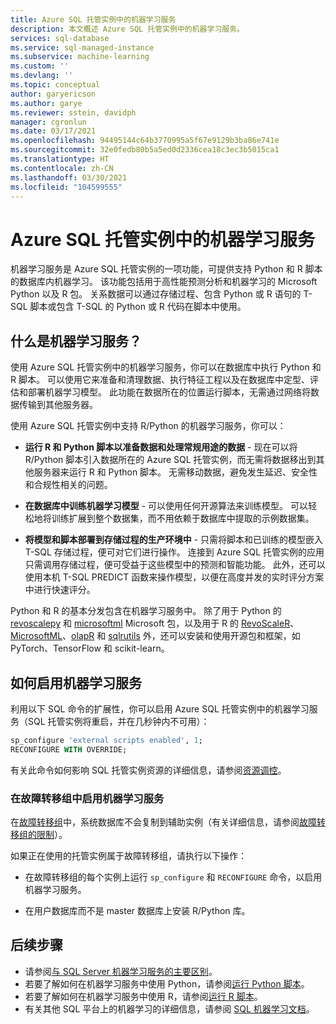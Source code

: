```yaml
---
title: Azure SQL 托管实例中的机器学习服务
description: 本文概述 Azure SQL 托管实例中的机器学习服务。
services: sql-database
ms.service: sql-managed-instance
ms.subservice: machine-learning
ms.custom: ''
ms.devlang: ''
ms.topic: conceptual
author: garyericson
ms.author: garye
ms.reviewer: sstein, davidph
manager: cgronlun
ms.date: 03/17/2021
ms.openlocfilehash: 94495144c64b3770995a5f67e9129b3ba86e741e
ms.sourcegitcommit: 32e0fedb80b5a5ed0d2336cea18c3ec3b5015ca1
ms.translationtype: HT
ms.contentlocale: zh-CN
ms.lasthandoff: 03/30/2021
ms.locfileid: "104599555"
---
```

# <a name="machine-learning-services-in-azure-sql-managed-instance"></a>Azure SQL 托管实例中的机器学习服务

机器学习服务是 Azure SQL 托管实例的一项功能，可提供支持 Python 和 R 脚本的数据库内机器学习。 该功能包括用于高性能预测分析和机器学习的 Microsoft Python 以及 R 包。 关系数据可以通过存储过程、包含 Python 或 R 语句的 T-SQL 脚本或包含 T-SQL 的 Python 或 R 代码在脚本中使用。

## <a name="what-is-machine-learning-services"></a>什么是机器学习服务？

使用 Azure SQL 托管实例中的机器学习服务，你可以在数据库中执行 Python 和 R 脚本。 可以使用它来准备和清理数据、执行特征工程以及在数据库中定型、评估和部署机器学习模型。 此功能在数据所在的位置运行脚本，无需通过网络将数据传输到其他服务器。

使用 Azure SQL 托管实例中支持 R/Python 的机器学习服务，你可以：

- **运行 R 和 Python 脚本以准备数据和处理常规用途的数据** - 现在可以将 R/Python 脚本引入数据所在的 Azure SQL 托管实例，而无需将数据移出到其他服务器来运行 R 和 Python 脚本。 无需移动数据，避免发生延迟、安全性和合规性相关的问题。

- **在数据库中训练机器学习模型** - 可以使用任何开源算法来训练模型。 可以轻松地将训练扩展到整个数据集，而不用依赖于数据库中提取的示例数据集。

- **将模型和脚本部署到存储过程的生产环境中** - 只需将脚本和已训练的模型嵌入 T-SQL 存储过程，便可对它们进行操作。 连接到 Azure SQL 托管实例的应用只需调用存储过程，便可受益于这些模型中的预测和智能功能。 此外，还可以使用本机 T-SQL PREDICT 函数来操作模型，以便在高度并发的实时评分方案中进行快速评分。

Python 和 R 的基本分发包含在机器学习服务中。 除了用于 Python 的 [revoscalepy](/sql/machine-learning/python/ref-py-revoscalepy) 和 [microsoftml](/sql/machine-learning/python/ref-py-microsoftml) Microsoft 包，以及用于 R 的 [RevoScaleR](/sql/machine-learning/r/ref-r-revoscaler)、[MicrosoftML](/sql/machine-learning/r/ref-r-microsoftml)、[olapR](/sql/machine-learning/r/ref-r-olapr) 和 [sqlrutils](/sql/machine-learning/r/ref-r-sqlrutils) 外，还可以安装和使用开源包和框架，如 PyTorch、TensorFlow 和 scikit-learn。

## <a name="how-to-enable-machine-learning-services"></a>如何启用机器学习服务

利用以下 SQL 命令的扩展性，你可以启用 Azure SQL 托管实例中的机器学习服务（SQL 托管实例将重启，并在几秒钟内不可用）：

```sql
sp_configure 'external scripts enabled', 1;
RECONFIGURE WITH OVERRIDE;
```

有关此命令如何影响 SQL 托管实例资源的详细信息，请参阅[资源调控](machine-learning-services-differences.md#resource-governance)。

### <a name="enable-machine-learning-services-in-a-failover-group"></a>在故障转移组中启用机器学习服务

在[故障转移组](failover-group-add-instance-tutorial.md)中，系统数据库不会复制到辅助实例（有关详细信息，请参阅[故障转移组的限制](../database/auto-failover-group-overview.md#limitations-of-failover-groups)）。

如果正在使用的托管实例属于故障转移组，请执行以下操作：

- 在故障转移组的每个实例上运行 `sp_configure` 和 `RECONFIGURE` 命令，以启用机器学习服务。

- 在用户数据库而不是 master 数据库上安装 R/Python 库。

## <a name="next-steps"></a>后续步骤

- 请参阅[与 SQL Server 机器学习服务的主要区别](machine-learning-services-differences.md)。
- 若要了解如何在机器学习服务中使用 Python，请参阅[运行 Python 脚本](/sql/machine-learning/tutorials/quickstart-python-create-script?context=/azure/azure-sql/managed-instance/context/ml-context&view=azuresqldb-mi-current&preserve-view=true)。
- 若要了解如何在机器学习服务中使用 R，请参阅[运行 R 脚本](/sql/machine-learning/tutorials/quickstart-r-create-script?context=/azure/azure-sql/managed-instance/context/ml-context&view=azuresqldb-mi-current&preserve-view=true)。
- 有关其他 SQL 平台上的机器学习的详细信息，请参阅 [SQL 机器学习文档](/sql/machine-learning/index)。
